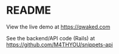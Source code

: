 # README

View the live demo at https://qwaked.com

See the backend/API code (Rails) at https://github.com/M4THYOU/snippets-api
